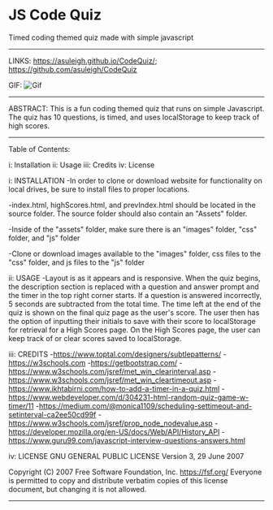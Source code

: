 # JS Code Quiz
Timed coding themed quiz made with simple javascript 
<hr>

LINKS: https://asuleigh.github.io/CodeQuiz/; https://github.com/asuleigh/CodeQuiz

GIF: 
![Gif](quizGIF.gif)

<hr>

ABSTRACT: This is a fun coding themed quiz that runs on simple Javascript. The quiz has 10 questions, is timed, and uses localStorage to keep track of high scores.

<hr>

Table of Contents:

i: Installation ii: Usage iii: Credits iv: License

i: INSTALLATION -In order to clone or download website for functionality on local drives, be sure to install files to proper locations.

-index.html, highScores.html, and prevIndex.html should be located in the source folder. The source folder should also contain an "Assets" folder.

-Inside of the "assets" folder, make sure there is an "images" folder, "css" folder, and "js" folder

-Clone or download images available to the "images" folder, css files to the "css" folder, and js files to the "js" folder

ii: USAGE -Layout is as it appears and is responsive. When the quiz begins, the description section is replaced with a question and answer prompt and the timer in the top right corner starts. If a question is answered incorrectly, 5 seconds are subtracted from the total time. The time left at the end of the quiz is shown on the final quiz page as the user's score. The user then has the option of inputting their initials to save with their score to localStorage for retrieval for a High Scores page. On the High Scores page, the user can keep track of or clear scores saved to localStorage.

iii: CREDITS -https://www.toptal.com/designers/subtlepatterns/ -https://w3schools.com -https://getbootstrap.com/ -https://www.w3schools.com/jsref/met_win_clearinterval.asp -https://www.w3schools.com/jsref/met_win_cleartimeout.asp -https://www.ikhtabirni.com/how-to-add-a-timer-in-a-quiz.html -https://www.webdeveloper.com/d/304231-html-random-quiz-game-w-timer/11 -https://medium.com/@monica1109/scheduling-settimeout-and-setinterval-ca2ee50cd99f -https://www.w3schools.com/jsref/prop_node_nodevalue.asp -https://developer.mozilla.org/en-US/docs/Web/API/History_API -https://www.guru99.com/javascript-interview-questions-answers.html

iv: LICENSE GNU GENERAL PUBLIC LICENSE Version 3, 29 June 2007

Copyright (C) 2007 Free Software Foundation, Inc. https://fsf.org/ Everyone is permitted to copy and distribute verbatim copies of this license document, but changing it is not allowed.
<hr>
